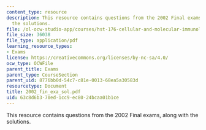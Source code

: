 ```yaml
---
content_type: resource
description: This resource contains questions from the 2002 Final exams, along with
  the solutions.
file: /ol-ocw-studio-app/courses/hst-176-cellular-and-molecular-immunology-fall-2005/63c8d6b370ed1cc9ec8024bcaa01b1ce_2002_fin_exa_sol.pdf
file_size: 36038
file_type: application/pdf
learning_resource_types:
- Exams
license: https://creativecommons.org/licenses/by-nc-sa/4.0/
ocw_type: OCWFile
parent_title: Exams
parent_type: CourseSection
parent_uid: 8776bb0d-54c7-c81e-0013-68ea5a30583d
resourcetype: Document
title: 2002_fin_exa_sol.pdf
uid: 63c8d6b3-70ed-1cc9-ec80-24bcaa01b1ce
---
```

This resource contains questions from the 2002 Final exams, along with the solutions.
